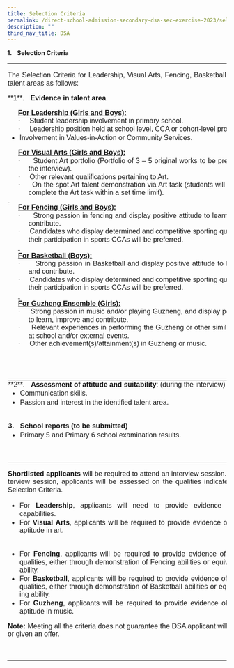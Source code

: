 ```yaml
---
title: Selection Criteria
permalink: /direct-school-admission-secondary-dsa-sec-exercise-2023/selection-criteria/
description: ""
third_nav_title: DSA
---
```

<!-- /\* Font Definitions \*/ @font-face {font-family:Wingdings; panose-1:5 0 0 0 0 0 0 0 0 0; mso-font-charset:2; mso-generic-font-family:auto; mso-font-pitch:variable; mso-font-signature:0 268435456 0 0 -2147483648 0;} @font-face {font-family:SimSun; panose-1:2 1 6 0 3 1 1 1 1 1; mso-font-alt:宋体; mso-font-charset:134; mso-generic-font-family:auto; mso-font-pitch:variable; mso-font-signature:3 680460288 22 0 262145 0;} @font-face {font-family:Latha; panose-1:2 0 4 0 0 0 0 0 0 0; mso-font-alt:"Nirmala UI"; mso-font-charset:0; mso-generic-font-family:swiss; mso-font-pitch:variable; mso-font-signature:1048579 0 0 0 1 0;} @font-face {font-family:"Cambria Math"; panose-1:2 4 5 3 5 4 6 3 2 4; mso-font-charset:0; mso-generic-font-family:roman; mso-font-pitch:variable; mso-font-signature:-536869121 1107305727 33554432 0 415 0;} @font-face {font-family:Calibri; panose-1:2 15 5 2 2 2 4 3 2 4; mso-font-charset:0; mso-generic-font-family:swiss; mso-font-pitch:variable; mso-font-signature:-469750017 -1073732485 9 0 511 0;} @font-face {font-family:"Source Sans Pro"; mso-font-alt:Arial; mso-font-charset:0; mso-generic-font-family:swiss; mso-font-pitch:variable; mso-font-signature:1610613495 33554433 0 0 415 0;} @font-face {font-family:Times; panose-1:2 2 6 3 5 4 5 2 3 4; mso-font-charset:0; mso-generic-font-family:roman; mso-font-pitch:variable; mso-font-signature:-536858881 -1073711013 9 0 511 0;} @font-face {font-family:"\\@SimSun"; panose-1:2 1 6 0 3 1 1 1 1 1; mso-font-charset:134; mso-generic-font-family:auto; mso-font-pitch:variable; mso-font-signature:3 680460288 22 0 262145 0;} /\* Style Definitions \*/ p.MsoNormal, li.MsoNormal, div.MsoNormal {mso-style-unhide:no; mso-style-qformat:yes; mso-style-parent:""; margin-top:0cm; margin-right:0cm; margin-bottom:10.0pt; margin-left:0cm; line-height:115%; mso-pagination:widow-orphan; font-size:11.0pt; font-family:"Calibri",sans-serif; mso-fareast-font-family:Calibri; mso-bidi-font-family:"Times New Roman"; mso-ansi-language:EN-SG; mso-fareast-language:EN-US; mso-bidi-language:AR-SA;} p {mso-style-priority:99; mso-style-unhide:no; margin:0cm; mso-para-margin-top:.01gd; mso-para-margin-right:0cm; mso-para-margin-bottom:.01gd; mso-para-margin-left:0cm; mso-pagination:widow-orphan; font-size:10.0pt; font-family:"Times",serif; mso-fareast-font-family:Calibri; mso-bidi-font-family:"Times New Roman"; mso-fareast-language:EN-US; mso-bidi-language:AR-SA;} p.MsoListParagraph, li.MsoListParagraph, div.MsoListParagraph {mso-style-priority:34; mso-style-unhide:no; mso-style-qformat:yes; margin-top:0cm; margin-right:0cm; margin-bottom:10.0pt; margin-left:36.0pt; mso-add-space:auto; line-height:115%; mso-pagination:widow-orphan; font-size:11.0pt; font-family:"Calibri",sans-serif; mso-fareast-font-family:SimSun; mso-bidi-font-family:Latha; mso-ansi-language:EN-SG; mso-fareast-language:ZH-CN; mso-bidi-language:AR-SA;} p.MsoListParagraphCxSpFirst, li.MsoListParagraphCxSpFirst, div.MsoListParagraphCxSpFirst {mso-style-priority:34; mso-style-unhide:no; mso-style-qformat:yes; mso-style-type:export-only; margin-top:0cm; margin-right:0cm; margin-bottom:0cm; margin-left:36.0pt; margin-bottom:.0001pt; mso-add-space:auto; line-height:115%; mso-pagination:widow-orphan; font-size:11.0pt; font-family:"Calibri",sans-serif; mso-fareast-font-family:SimSun; mso-bidi-font-family:Latha; mso-ansi-language:EN-SG; mso-fareast-language:ZH-CN; mso-bidi-language:AR-SA;} p.MsoListParagraphCxSpMiddle, li.MsoListParagraphCxSpMiddle, div.MsoListParagraphCxSpMiddle {mso-style-priority:34; mso-style-unhide:no; mso-style-qformat:yes; mso-style-type:export-only; margin-top:0cm; margin-right:0cm; margin-bottom:0cm; margin-left:36.0pt; margin-bottom:.0001pt; mso-add-space:auto; line-height:115%; mso-pagination:widow-orphan; font-size:11.0pt; font-family:"Calibri",sans-serif; mso-fareast-font-family:SimSun; mso-bidi-font-family:Latha; mso-ansi-language:EN-SG; mso-fareast-language:ZH-CN; mso-bidi-language:AR-SA;} p.MsoListParagraphCxSpLast, li.MsoListParagraphCxSpLast, div.MsoListParagraphCxSpLast {mso-style-priority:34; mso-style-unhide:no; mso-style-qformat:yes; mso-style-type:export-only; margin-top:0cm; margin-right:0cm; margin-bottom:10.0pt; margin-left:36.0pt; mso-add-space:auto; line-height:115%; mso-pagination:widow-orphan; font-size:11.0pt; font-family:"Calibri",sans-serif; mso-fareast-font-family:SimSun; mso-bidi-font-family:Latha; mso-ansi-language:EN-SG; mso-fareast-language:ZH-CN; mso-bidi-language:AR-SA;} .MsoChpDefault {mso-style-type:export-only; mso-default-props:yes; font-size:10.0pt; mso-ansi-font-size:10.0pt; mso-bidi-font-size:10.0pt; font-family:"Calibri",sans-serif; mso-ascii-font-family:Calibri; mso-fareast-font-family:Calibri; mso-hansi-font-family:Calibri;} @page WordSection1 {size:612.0pt 792.0pt; margin:72.0pt 72.0pt 72.0pt 72.0pt; mso-header-margin:36.0pt; mso-footer-margin:36.0pt; mso-paper-source:0;} div.WordSection1 {page:WordSection1;} /\* List Definitions \*/ @list l0 {mso-list-id:297151597; mso-list-type:hybrid; mso-list-template-ids:-54070102 1208549377 1208549379 1208549381 1208549377 1208549379 1208549381 1208549377 1208549379 1208549381;} @list l0:level1 {mso-level-number-format:bullet; mso-level-text:; mso-level-tab-stop:none; mso-level-number-position:left; text-indent:-18.0pt; font-family:Symbol;} @list l0:level2 {mso-level-number-format:bullet; mso-level-text:o; mso-level-tab-stop:none; mso-level-number-position:left; text-indent:-18.0pt; font-family:"Courier New";} @list l0:level3 {mso-level-number-format:bullet; mso-level-text:; mso-level-tab-stop:none; mso-level-number-position:left; text-indent:-18.0pt; font-family:Wingdings;} @list l0:level4 {mso-level-number-format:bullet; mso-level-text:; mso-level-tab-stop:none; mso-level-number-position:left; text-indent:-18.0pt; font-family:Symbol;} @list l0:level5 {mso-level-number-format:bullet; mso-level-text:o; mso-level-tab-stop:none; mso-level-number-position:left; text-indent:-18.0pt; font-family:"Courier New";} @list l0:level6 {mso-level-number-format:bullet; mso-level-text:; mso-level-tab-stop:none; mso-level-number-position:left; text-indent:-18.0pt; font-family:Wingdings;} @list l0:level7 {mso-level-number-format:bullet; mso-level-text:; mso-level-tab-stop:none; mso-level-number-position:left; text-indent:-18.0pt; font-family:Symbol;} @list l0:level8 {mso-level-number-format:bullet; mso-level-text:o; mso-level-tab-stop:none; mso-level-number-position:left; text-indent:-18.0pt; font-family:"Courier New";} @list l0:level9 {mso-level-number-format:bullet; mso-level-text:; mso-level-tab-stop:none; mso-level-number-position:left; text-indent:-18.0pt; font-family:Wingdings;} @list l1 {mso-list-id:309793555; mso-list-type:hybrid; mso-list-template-ids:-1503481426 1208549377 1208549379 1208549381 1208549377 1208549379 1208549381 1208549377 1208549379 1208549381;} @list l1:level1 {mso-level-number-format:bullet; mso-level-text:; mso-level-tab-stop:none; mso-level-number-position:left; text-indent:-18.0pt; font-family:Symbol;} @list l1:level2 {mso-level-number-format:bullet; mso-level-text:o; mso-level-tab-stop:none; mso-level-number-position:left; text-indent:-18.0pt; font-family:"Courier New"; mso-bidi-font-family:Symbol;} @list l1:level3 {mso-level-number-format:bullet; mso-level-text:; mso-level-tab-stop:none; mso-level-number-position:left; text-indent:-18.0pt; font-family:Wingdings;} @list l1:level4 {mso-level-number-format:bullet; mso-level-text:; mso-level-tab-stop:none; mso-level-number-position:left; text-indent:-18.0pt; font-family:Symbol;} @list l1:level5 {mso-level-number-format:bullet; mso-level-text:o; mso-level-tab-stop:none; mso-level-number-position:left; text-indent:-18.0pt; font-family:"Courier New"; mso-bidi-font-family:Symbol;} @list l1:level6 {mso-level-number-format:bullet; mso-level-text:; mso-level-tab-stop:none; mso-level-number-position:left; text-indent:-18.0pt; font-family:Wingdings;} @list l1:level7 {mso-level-number-format:bullet; mso-level-text:; mso-level-tab-stop:none; mso-level-number-position:left; text-indent:-18.0pt; font-family:Symbol;} @list l1:level8 {mso-level-number-format:bullet; mso-level-text:o; mso-level-tab-stop:none; mso-level-number-position:left; text-indent:-18.0pt; font-family:"Courier New"; mso-bidi-font-family:Symbol;} @list l1:level9 {mso-level-number-format:bullet; mso-level-text:; mso-level-tab-stop:none; mso-level-number-position:left; text-indent:-18.0pt; font-family:Wingdings;} @list l2 {mso-list-id:311494533; mso-list-type:hybrid; mso-list-template-ids:1297359284 1208549377 1208549379 1208549381 1208549377 1208549379 1208549381 1208549377 1208549379 1208549381;} @list l2:level1 {mso-level-number-format:bullet; mso-level-text:; mso-level-tab-stop:none; mso-level-number-position:left; text-indent:-18.0pt; font-family:Symbol;} @list l2:level2 {mso-level-number-format:bullet; mso-level-text:o; mso-level-tab-stop:none; mso-level-number-position:left; text-indent:-18.0pt; font-family:"Courier New";} @list l2:level3 {mso-level-number-format:bullet; mso-level-text:; mso-level-tab-stop:none; mso-level-number-position:left; text-indent:-18.0pt; font-family:Wingdings;} @list l2:level4 {mso-level-number-format:bullet; mso-level-text:; mso-level-tab-stop:none; mso-level-number-position:left; text-indent:-18.0pt; font-family:Symbol;} @list l2:level5 {mso-level-number-format:bullet; mso-level-text:o; mso-level-tab-stop:none; mso-level-number-position:left; text-indent:-18.0pt; font-family:"Courier New";} @list l2:level6 {mso-level-number-format:bullet; mso-level-text:; mso-level-tab-stop:none; mso-level-number-position:left; text-indent:-18.0pt; font-family:Wingdings;} @list l2:level7 {mso-level-number-format:bullet; mso-level-text:; mso-level-tab-stop:none; mso-level-number-position:left; text-indent:-18.0pt; font-family:Symbol;} @list l2:level8 {mso-level-number-format:bullet; mso-level-text:o; mso-level-tab-stop:none; mso-level-number-position:left; text-indent:-18.0pt; font-family:"Courier New";} @list l2:level9 {mso-level-number-format:bullet; mso-level-text:; mso-level-tab-stop:none; mso-level-number-position:left; text-indent:-18.0pt; font-family:Wingdings;} @list l3 {mso-list-id:398525794; mso-list-type:hybrid; mso-list-template-ids:1378366254 1208549377 1208549379 1208549381 1208549377 1208549379 1208549381 1208549377 1208549379 1208549381;} @list l3:level1 {mso-level-number-format:bullet; mso-level-text:; mso-level-tab-stop:none; mso-level-number-position:left; text-indent:-18.0pt; font-family:Symbol;} @list l3:level2 {mso-level-number-format:bullet; mso-level-text:o; mso-level-tab-stop:none; mso-level-number-position:left; text-indent:-18.0pt; font-family:"Courier New";} @list l3:level3 {mso-level-number-format:bullet; mso-level-text:; mso-level-tab-stop:none; mso-level-number-position:left; text-indent:-18.0pt; font-family:Wingdings;} @list l3:level4 {mso-level-number-format:bullet; mso-level-text:; mso-level-tab-stop:none; mso-level-number-position:left; text-indent:-18.0pt; font-family:Symbol;} @list l3:level5 {mso-level-number-format:bullet; mso-level-text:o; mso-level-tab-stop:none; mso-level-number-position:left; text-indent:-18.0pt; font-family:"Courier New";} @list l3:level6 {mso-level-number-format:bullet; mso-level-text:; mso-level-tab-stop:none; mso-level-number-position:left; text-indent:-18.0pt; font-family:Wingdings;} @list l3:level7 {mso-level-number-format:bullet; mso-level-text:; mso-level-tab-stop:none; mso-level-number-position:left; text-indent:-18.0pt; font-family:Symbol;} @list l3:level8 {mso-level-number-format:bullet; mso-level-text:o; mso-level-tab-stop:none; mso-level-number-position:left; text-indent:-18.0pt; font-family:"Courier New";} @list l3:level9 {mso-level-number-format:bullet; mso-level-text:; mso-level-tab-stop:none; mso-level-number-position:left; text-indent:-18.0pt; font-family:Wingdings;} @list l4 {mso-list-id:1658146372; mso-list-type:hybrid; mso-list-template-ids:-1858409168 959226812 67698691 67698693 67698689 67698691 67698693 67698689 67698691 67698693;} @list l4:level1 {mso-level-number-format:bullet; mso-level-text:; mso-level-tab-stop:36.0pt; mso-level-number-position:left; text-indent:-18.0pt; font-family:Symbol;} @list l4:level2 {mso-level-number-format:bullet; mso-level-text:o; mso-level-tab-stop:72.0pt; mso-level-number-position:left; text-indent:-18.0pt; font-family:"Courier New"; mso-bidi-font-family:"Times New Roman";} @list l4:level3 {mso-level-number-format:bullet; mso-level-text:; mso-level-tab-stop:108.0pt; mso-level-number-position:left; text-indent:-18.0pt; font-family:Wingdings;} @list l4:level4 {mso-level-number-format:bullet; mso-level-text:; mso-level-tab-stop:144.0pt; mso-level-number-position:left; text-indent:-18.0pt; font-family:Symbol;} @list l4:level5 {mso-level-number-format:bullet; mso-level-text:o; mso-level-tab-stop:180.0pt; mso-level-number-position:left; text-indent:-18.0pt; font-family:"Courier New"; mso-bidi-font-family:"Times New Roman";} @list l4:level6 {mso-level-number-format:bullet; mso-level-text:; mso-level-tab-stop:216.0pt; mso-level-number-position:left; text-indent:-18.0pt; font-family:Wingdings;} @list l4:level7 {mso-level-number-format:bullet; mso-level-text:; mso-level-tab-stop:252.0pt; mso-level-number-position:left; text-indent:-18.0pt; font-family:Symbol;} @list l4:level8 {mso-level-number-format:bullet; mso-level-text:o; mso-level-tab-stop:288.0pt; mso-level-number-position:left; text-indent:-18.0pt; font-family:"Courier New"; mso-bidi-font-family:"Times New Roman";} @list l4:level9 {mso-level-number-format:bullet; mso-level-text:; mso-level-tab-stop:324.0pt; mso-level-number-position:left; text-indent:-18.0pt; font-family:Wingdings;} @list l5 {mso-list-id:1777942523; mso-list-type:hybrid; mso-list-template-ids:-562251598 67698703 67698713 67698715 67698703 67698713 67698715 67698703 67698713 67698715;} @list l5:level1 {mso-level-tab-stop:none; mso-level-number-position:left; margin-left:18.0pt; text-indent:-18.0pt;} @list l5:level2 {mso-level-number-format:alpha-lower; mso-level-tab-stop:none; mso-level-number-position:left; margin-left:54.0pt; text-indent:-18.0pt;} @list l5:level3 {mso-level-number-format:roman-lower; mso-level-tab-stop:none; mso-level-number-position:right; margin-left:90.0pt; text-indent:-9.0pt;} @list l5:level4 {mso-level-tab-stop:none; mso-level-number-position:left; margin-left:126.0pt; text-indent:-18.0pt;} @list l5:level5 {mso-level-number-format:alpha-lower; mso-level-tab-stop:none; mso-level-number-position:left; margin-left:162.0pt; text-indent:-18.0pt;} @list l5:level6 {mso-level-number-format:roman-lower; mso-level-tab-stop:none; mso-level-number-position:right; margin-left:198.0pt; text-indent:-9.0pt;} @list l5:level7 {mso-level-tab-stop:none; mso-level-number-position:left; margin-left:234.0pt; text-indent:-18.0pt;} @list l5:level8 {mso-level-number-format:alpha-lower; mso-level-tab-stop:none; mso-level-number-position:left; margin-left:270.0pt; text-indent:-18.0pt;} @list l5:level9 {mso-level-number-format:roman-lower; mso-level-tab-stop:none; mso-level-number-position:right; margin-left:306.0pt; text-indent:-9.0pt;} @list l6 {mso-list-id:2013488122; mso-list-type:hybrid; mso-list-template-ids:-1011193264 67698703 67698713 67698715 67698703 67698713 67698715 67698703 67698713 67698715;} @list l6:level1 {mso-level-tab-stop:none; mso-level-number-position:left; text-indent:-18.0pt;} @list l6:level2 {mso-level-number-format:alpha-lower; mso-level-tab-stop:none; mso-level-number-position:left; text-indent:-18.0pt;} @list l6:level3 {mso-level-number-format:roman-lower; mso-level-tab-stop:none; mso-level-number-position:right; text-indent:-9.0pt;} @list l6:level4 {mso-level-tab-stop:none; mso-level-number-position:left; text-indent:-18.0pt;} @list l6:level5 {mso-level-number-format:alpha-lower; mso-level-tab-stop:none; mso-level-number-position:left; text-indent:-18.0pt;} @list l6:level6 {mso-level-number-format:roman-lower; mso-level-tab-stop:none; mso-level-number-position:right; text-indent:-9.0pt;} @list l6:level7 {mso-level-tab-stop:none; mso-level-number-position:left; text-indent:-18.0pt;} @list l6:level8 {mso-level-number-format:alpha-lower; mso-level-tab-stop:none; mso-level-number-position:left; text-indent:-18.0pt;} @list l6:level9 {mso-level-number-format:roman-lower; mso-level-tab-stop:none; mso-level-number-position:right; text-indent:-9.0pt;} ol {margin-bottom:0cm;} ul {margin-bottom:0cm;} -->

**1.**&nbsp;&nbsp; **Selection Criteria**

<table class="MsoNormalTable" border="0" cellpadding="0" width="100%" style="width:100.0%;mso-cellspacing:1.5pt;mso-yfti-tbllook:1184"><tbody><tr style="mso-yfti-irow:0;mso-yfti-firstrow:yes"><td width="99%" style="width:99.34%;padding:.75pt .75pt .75pt .75pt"><p class="MsoNormal" style="margin-right:26.05pt;text-align:justify"><span lang="EN-SG" style="font-size:12.0pt;line-height:115%;font-family:&quot;Source Sans Pro&quot;,sans-serif;
  mso-bidi-font-family:Arial">The <span style="mso-bidi-font-weight:bold">Selection Criteria for Leadership, Visual Arts, Fencing, Basketball and Guzheng talent areas</span> as follows:</span></p><p class="MsoListParagraph" style="margin-top:0cm;margin-right:26.05pt;
  margin-bottom:10.0pt;margin-left:18.0pt;mso-add-space:auto;text-align:justify;
  text-indent:-18.0pt;mso-list:l5 level1 lfo6"><span lang="EN-SG" style="font-size:12.0pt;line-height:115%;font-family:&quot;Source Sans Pro&quot;,sans-serif;
  mso-fareast-font-family:&quot;Source Sans Pro&quot;;mso-bidi-font-family:&quot;Source Sans Pro&quot;"><span style="mso-list:Ignore">**1**.<span style="font:7.0pt &quot;Times New Roman&quot;">&nbsp;&nbsp;&nbsp;&nbsp;&nbsp; </span></span></span><b><span lang="EN-SG" style="font-size:12.0pt;
  line-height:115%;font-family:&quot;Source Sans Pro&quot;,sans-serif;mso-bidi-font-family:
  Arial">Evidence in talent area</span></b><u><span lang="EN-SG" style="font-size:12.0pt;line-height:115%;font-family:&quot;Source Sans Pro&quot;,sans-serif;
  mso-bidi-font-family:Arial"></span></u></p></td></tr><tr style="mso-yfti-irow:1;height:64.05pt"><td width="99%" style="width:99.34%;padding:.75pt .75pt .75pt .75pt;
  height:64.05pt"><p class="MsoNormal" style="margin-top:0cm;margin-right:26.1pt;margin-bottom:
  0cm;margin-left:17.85pt;text-align:justify"><b><u><span lang="EN-SG" style="font-size:12.0pt;line-height:115%;font-family:&quot;Source Sans Pro&quot;,sans-serif;
  mso-bidi-font-family:Arial">For Leadership (Girls and Boys):</span></u></b><b><span lang="EN-SG" style="font-size:12.0pt;line-height:115%;font-family:&quot;Source Sans Pro&quot;,sans-serif;
  mso-bidi-font-family:Arial"></span></b></p><p class="MsoNormal" style="margin-top:0cm;margin-right:26.1pt;margin-bottom:
  0cm;margin-left:35.7pt;text-align:justify;text-indent:-17.85pt;mso-list:l1 level1 lfo2"><span lang="EN-SG" style="font-size:12.0pt;line-height:115%;font-family:Symbol;
  mso-fareast-font-family:Symbol;mso-bidi-font-family:Symbol"><span style="mso-list:Ignore">·<span style="font:7.0pt &quot;Times New Roman&quot;">&nbsp;&nbsp;&nbsp;&nbsp;&nbsp;&nbsp;&nbsp;&nbsp; </span></span></span><span lang="EN-SG" style="font-size:12.0pt;
  line-height:115%;font-family:&quot;Source Sans Pro&quot;,sans-serif;mso-bidi-font-family:
  Arial">Student leadership involvement in primary school.</span></p><p class="MsoNormal" style="margin-top:0cm;margin-right:26.1pt;margin-bottom:
  0cm;margin-left:35.7pt;text-align:justify;text-indent:-17.85pt;mso-list:l1 level1 lfo2"><span lang="EN-SG" style="font-size:12.0pt;line-height:115%;font-family:Symbol;
  mso-fareast-font-family:Symbol;mso-bidi-font-family:Symbol"><span style="mso-list:Ignore">·<span style="font:7.0pt &quot;Times New Roman&quot;">&nbsp;&nbsp;&nbsp;&nbsp;&nbsp;&nbsp;&nbsp;&nbsp; </span></span></span><span lang="EN-SG" style="font-size:12.0pt;
  line-height:115%;font-family:&quot;Source Sans Pro&quot;,sans-serif;mso-bidi-font-family:
  Arial">Leadership position held at school level, CCA or cohort-level projects.</span></p><ul style="margin-top:0cm" type="disc"><li class="MsoNormal" style="mso-list:l1 level1 lfo2"><span lang="EN-SG" style="font-size:12.0pt;line-height:115%;font-family:&quot;Source Sans Pro&quot;,sans-serif;
       mso-bidi-font-family:Arial">Involvement in Values-in-Action or Community Services.</span></li></ul><p class="MsoNormal" style="margin-top:0cm;margin-right:26.1pt;margin-bottom:
  0cm;margin-left:18.0pt;text-align:justify"><b><u><span lang="EN-SG" style="font-size:12.0pt;line-height:115%;font-family:&quot;Source Sans Pro&quot;,sans-serif;
  mso-bidi-font-family:Arial">For Visual Arts (Girls and Boys):</span></u></b></p><p class="MsoNormal" style="margin-top:0cm;margin-right:26.1pt;margin-bottom:
  0cm;margin-left:35.7pt;text-align:justify;text-indent:-17.85pt;mso-list:l4 level1 lfo1;
  tab-stops:list 36.0pt"><span lang="EN-GB" style="font-size:12.0pt;line-height:115%;font-family:Symbol;mso-fareast-font-family:
  Symbol;mso-bidi-font-family:Symbol;mso-ansi-language:EN-GB"><span style="mso-list:Ignore">·<span style="font:7.0pt &quot;Times New Roman&quot;">&nbsp;&nbsp;&nbsp;&nbsp;&nbsp;&nbsp;&nbsp;&nbsp; </span></span></span><span lang="EN-SG" style="font-size:12.0pt;
  line-height:115%;font-family:&quot;Source Sans Pro&quot;,sans-serif;mso-bidi-font-family:
  Arial">Student Art portfolio (Portfolio of 3 – 5 original works to be presented during the interview).</span><span lang="EN-GB" style="font-size:
  12.0pt;line-height:115%;font-family:&quot;Source Sans Pro&quot;,sans-serif;mso-bidi-font-family:
  Arial;mso-ansi-language:EN-GB"></span></p><p class="MsoNormal" style="margin-top:0cm;margin-right:26.1pt;margin-bottom:
  0cm;margin-left:35.7pt;text-align:justify;text-indent:-17.85pt;mso-list:l4 level1 lfo1;
  tab-stops:list 36.0pt"><span lang="EN-GB" style="font-size:12.0pt;line-height:115%;font-family:Symbol;mso-fareast-font-family:
  Symbol;mso-bidi-font-family:Symbol;mso-ansi-language:EN-GB"><span style="mso-list:Ignore">·<span style="font:7.0pt &quot;Times New Roman&quot;">&nbsp;&nbsp;&nbsp;&nbsp;&nbsp;&nbsp;&nbsp;&nbsp; </span></span></span><span lang="EN-GB" style="font-size:12.0pt;
  line-height:115%;font-family:&quot;Source Sans Pro&quot;,sans-serif;mso-bidi-font-family:
  Arial;mso-ansi-language:EN-GB">Other relevant qualifications pertaining to Art.</span></p><p class="MsoNormal" style="margin-top:0cm;margin-right:26.1pt;margin-bottom:
  0cm;margin-left:35.7pt;text-align:justify;text-indent:-17.85pt;mso-list:l4 level1 lfo1;
  tab-stops:list 36.0pt"><span lang="EN-GB" style="font-size:12.0pt;line-height:115%;font-family:Symbol;mso-fareast-font-family:
  Symbol;mso-bidi-font-family:Symbol;mso-ansi-language:EN-GB"><span style="mso-list:Ignore">·<span style="font:7.0pt &quot;Times New Roman&quot;">&nbsp;&nbsp;&nbsp;&nbsp;&nbsp;&nbsp;&nbsp;&nbsp; </span></span></span><span lang="EN-GB" style="font-size:12.0pt;
  line-height:115%;font-family:&quot;Source Sans Pro&quot;,sans-serif;mso-bidi-font-family:
  Arial;mso-ansi-language:EN-GB">On the spot Art talent demonstration via Art task (students will be required to complete the Art task within a set time limit).</span></p><p class="MsoNormal" style="margin-top:0cm;margin-right:26.1pt;margin-bottom:
  0cm;margin-left:0cm;text-align:justify"><u><span lang="EN-SG" style="font-size:
  10.0pt;line-height:115%;font-family:&quot;Source Sans Pro&quot;,sans-serif;mso-bidi-font-family:
  Arial"><span style="text-decoration:none">&nbsp;</span></span></u></p><p class="MsoNormal" style="margin-top:0cm;margin-right:25.9pt;margin-bottom:
  0cm;margin-left:18.0pt;text-align:justify"><b><u><span lang="EN-SG" style="font-size:12.0pt;line-height:115%;font-family:&quot;Source Sans Pro&quot;,sans-serif;
  mso-bidi-font-family:Arial">For Fencing (Girls and Boys):</span></u></b></p><p class="MsoNormal" style="margin-top:0cm;margin-right:26.1pt;margin-bottom:
  0cm;margin-left:35.7pt;text-align:justify;text-indent:-17.85pt;mso-list:l1 level1 lfo2"><span lang="EN-SG" style="font-size:12.0pt;line-height:115%;font-family:Symbol;
  mso-fareast-font-family:Symbol;mso-bidi-font-family:Symbol"><span style="mso-list:Ignore">·<span style="font:7.0pt &quot;Times New Roman&quot;">&nbsp;&nbsp;&nbsp;&nbsp;&nbsp;&nbsp;&nbsp;&nbsp; </span></span></span><span lang="EN-SG" style="font-size:12.0pt;
  line-height:115%;font-family:&quot;Source Sans Pro&quot;,sans-serif;mso-bidi-font-family:
  Arial">Strong passion in fencing and display positive attitude to learn, improve and contribute.<span style="mso-spacerun:yes">&nbsp;</span></span></p><p class="MsoNormal" style="margin-top:0cm;margin-right:26.1pt;margin-bottom:
  0cm;margin-left:35.7pt;text-align:justify;text-indent:-17.85pt;mso-list:l1 level1 lfo2"><span lang="EN-SG" style="font-size:12.0pt;line-height:115%;font-family:Symbol;
  mso-fareast-font-family:Symbol;mso-bidi-font-family:Symbol"><span style="mso-list:Ignore">·<span style="font:7.0pt &quot;Times New Roman&quot;">&nbsp;&nbsp;&nbsp;&nbsp;&nbsp;&nbsp;&nbsp;&nbsp; </span></span></span><span lang="EN-SG" style="font-size:12.0pt;
  line-height:115%;font-family:&quot;Source Sans Pro&quot;,sans-serif;mso-fareast-font-family:
  &quot;Times New Roman&quot;;mso-bidi-font-family:Arial">Candidates who display determined and competitive sporting qualities through their participation in sports CCAs will be preferred.</span><span lang="EN-SG" style="font-size:12.0pt;
  line-height:115%;font-family:&quot;Source Sans Pro&quot;,sans-serif;mso-bidi-font-family:
  Arial"></span></p><p class="MsoNormal" style="margin-top:0cm;margin-right:26.1pt;margin-bottom:
  0cm;margin-left:17.85pt;text-align:justify"><b><u><span lang="EN-SG" style="font-size:12.0pt;line-height:115%;font-family:&quot;Source Sans Pro&quot;,sans-serif;
  mso-bidi-font-family:Arial"><span style="text-decoration:none">&nbsp;</span></span></u></b></p><p class="MsoNormal" style="margin-top:0cm;margin-right:26.1pt;margin-bottom:
  0cm;margin-left:17.85pt;text-align:justify"><b><u><span lang="EN-SG" style="font-size:12.0pt;line-height:115%;font-family:&quot;Source Sans Pro&quot;,sans-serif;
  mso-bidi-font-family:Arial">For Basketball (Boys):</span></u></b></p><p class="MsoNormal" style="margin-top:0cm;margin-right:26.1pt;margin-bottom:
  0cm;margin-left:35.7pt;text-align:justify;text-indent:-17.85pt;mso-list:l1 level1 lfo2"><span lang="EN-SG" style="font-size:12.0pt;line-height:115%;font-family:Symbol;
  mso-fareast-font-family:Symbol;mso-bidi-font-family:Symbol"><span style="mso-list:Ignore">·<span style="font:7.0pt &quot;Times New Roman&quot;">&nbsp;&nbsp;&nbsp;&nbsp;&nbsp;&nbsp;&nbsp;&nbsp; </span></span></span><span lang="EN-SG" style="font-size:12.0pt;
  line-height:115%;font-family:&quot;Source Sans Pro&quot;,sans-serif;mso-bidi-font-family:
  Arial">Strong passion in Basketball and display positive attitude to learn, improve and contribute.<span style="mso-spacerun:yes">&nbsp;</span></span></p><p class="MsoNormal" style="margin-top:0cm;margin-right:26.1pt;margin-bottom:
  0cm;margin-left:35.7pt;text-align:justify;text-indent:-17.85pt;mso-list:l1 level1 lfo2"><span lang="EN-SG" style="font-size:12.0pt;line-height:115%;font-family:Symbol;
  mso-fareast-font-family:Symbol;mso-bidi-font-family:Symbol"><span style="mso-list:Ignore">·<span style="font:7.0pt &quot;Times New Roman&quot;">&nbsp;&nbsp;&nbsp;&nbsp;&nbsp;&nbsp;&nbsp;&nbsp; </span></span></span><span lang="EN-SG" style="font-size:12.0pt;
  line-height:115%;font-family:&quot;Source Sans Pro&quot;,sans-serif;mso-fareast-font-family:
  &quot;Times New Roman&quot;;mso-bidi-font-family:Arial">Candidates who display determined and competitive sporting qualities through their participation in sports CCAs will be preferred.</span><span lang="EN-SG" style="font-size:12.0pt;
  line-height:115%;font-family:&quot;Source Sans Pro&quot;,sans-serif;mso-bidi-font-family:
  Arial"></span></p><p class="MsoNormal" style="margin-top:0cm;margin-right:26.1pt;margin-bottom:
  0cm;margin-left:17.85pt;text-align:justify"><b><u><span lang="EN-SG" style="font-size:12.0pt;line-height:115%;font-family:&quot;Source Sans Pro&quot;,sans-serif;
  mso-bidi-font-family:Arial"><span style="text-decoration:none">&nbsp;</span></span></u></b></p><p class="MsoNormal" style="margin-top:0cm;margin-right:26.1pt;margin-bottom:
  0cm;margin-left:17.85pt;text-align:justify"><b><u><span lang="EN-SG" style="font-size:12.0pt;line-height:115%;font-family:&quot;Source Sans Pro&quot;,sans-serif;
  mso-bidi-font-family:Arial">For Guzheng Ensemble (Girls):</span></u></b><span lang="EN-SG" style="font-size:12.0pt;line-height:115%;font-family:&quot;Source Sans Pro&quot;,sans-serif;
  mso-bidi-font-family:Arial"></span></p><p class="MsoNormal" style="margin-top:0cm;margin-right:26.1pt;margin-bottom:
  0cm;margin-left:35.7pt;text-align:justify;text-indent:-17.85pt;mso-list:l1 level1 lfo2"><a name="_Hlk132990119"><span lang="EN-SG" style="font-size:
  12.0pt;line-height:115%;font-family:Symbol;mso-fareast-font-family:Symbol;
  mso-bidi-font-family:Symbol"><span style="mso-list:Ignore">·<span style="font:7.0pt &quot;Times New Roman&quot;">&nbsp;&nbsp;&nbsp;&nbsp;&nbsp;&nbsp;&nbsp;&nbsp; </span></span></span><span lang="EN-SG" style="font-size:12.0pt;
  line-height:115%;font-family:&quot;Source Sans Pro&quot;,sans-serif;mso-bidi-font-family:
  Arial">Strong passion in music and/or playing Guzheng, and display positive attitude to learn, improve and contribute.<span style="mso-spacerun:yes">&nbsp;</span></span></a></p><p class="MsoNormal" style="margin-top:0cm;margin-right:26.1pt;margin-bottom:
  0cm;margin-left:35.7pt;text-align:justify;text-indent:-17.85pt;mso-list:l1 level1 lfo2"><span style="mso-bookmark:_Hlk132990119"><span lang="EN-SG" style="font-size:12.0pt;line-height:115%;font-family:Symbol;mso-fareast-font-family:
  Symbol;mso-bidi-font-family:Symbol"><span style="mso-list:Ignore">·<span style="font:7.0pt &quot;Times New Roman&quot;">&nbsp;&nbsp;&nbsp;&nbsp;&nbsp;&nbsp;&nbsp;&nbsp; </span></span></span><span lang="EN-SG" style="font-size:12.0pt;
  line-height:115%;font-family:&quot;Source Sans Pro&quot;,sans-serif;mso-bidi-font-family:
  Arial">Relevant experiences in performing the Guzheng or other similar instruments at school and/or external events.</span></span></p><p class="MsoNormal" style="margin-top:0cm;margin-right:26.1pt;margin-bottom:
  0cm;margin-left:35.7pt;text-align:justify;text-indent:-17.85pt;mso-list:l1 level1 lfo2"><span style="mso-bookmark:_Hlk132990119"><span lang="EN-SG" style="font-size:12.0pt;line-height:115%;font-family:Symbol;mso-fareast-font-family:
  Symbol;mso-bidi-font-family:Symbol"><span style="mso-list:Ignore">·<span style="font:7.0pt &quot;Times New Roman&quot;">&nbsp;&nbsp;&nbsp;&nbsp;&nbsp;&nbsp;&nbsp;&nbsp; </span></span></span><span lang="EN-SG" style="font-size:12.0pt;
  line-height:115%;font-family:&quot;Source Sans Pro&quot;,sans-serif;mso-bidi-font-family:
  Arial">Other achievement(s)/attainment(s) in Guzheng or music.</span></span></p><p class="MsoNormal" style="margin-top:0cm;margin-right:26.1pt;margin-bottom:
  0cm;margin-left:35.7pt;text-align:justify"><span lang="EN-SG" style="font-size:
  12.0pt;line-height:115%;font-family:&quot;Source Sans Pro&quot;,sans-serif;mso-bidi-font-family:
  Arial">&nbsp;</span></p><p class="MsoNormal" style="margin-top:0cm;margin-right:26.1pt;margin-bottom:
  0cm;margin-left:35.7pt;text-align:justify"><span lang="EN-SG" style="font-size:
  12.0pt;line-height:115%;font-family:&quot;Source Sans Pro&quot;,sans-serif;mso-bidi-font-family:
  Arial">&nbsp;</span></p><p class="MsoNormal" style="margin-top:0cm;margin-right:26.1pt;margin-bottom:
  0cm;margin-left:35.7pt;text-align:justify"><span lang="EN-SG" style="font-size:
  12.0pt;line-height:115%;font-family:&quot;Source Sans Pro&quot;,sans-serif;mso-bidi-font-family:
  Arial">&nbsp;</span></p></td></tr><tr style="mso-yfti-irow:2;mso-yfti-lastrow:yes"><td width="99%" style="width:99.34%;padding:.75pt .75pt .75pt .75pt"><table class="MsoNormalTable" border="0" cellpadding="0" width="639" style="width:479.2pt;mso-cellspacing:1.5pt;mso-yfti-tbllook:1184"><tbody><tr style="mso-yfti-irow:0;mso-yfti-firstrow:yes"><td width="99%" style="width:99.38%;padding:.75pt .75pt .75pt .75pt"><p class="MsoListParagraph" style="margin-top:0cm;margin-right:26.1pt;
    margin-bottom:0cm;margin-left:18.0pt;mso-add-space:auto;text-align:justify;
    text-indent:-18.0pt;mso-list:l5 level1 lfo6"><span lang="EN-SG" style="font-size:12.0pt;line-height:115%;font-family:&quot;Source Sans Pro&quot;,sans-serif;
    mso-fareast-font-family:&quot;Source Sans Pro&quot;;mso-bidi-font-family:&quot;Source Sans Pro&quot;"><span style="mso-list:Ignore">**2**.<span style="font:7.0pt &quot;Times New Roman&quot;">&nbsp;&nbsp;&nbsp;&nbsp;&nbsp; </span></span></span><b style="mso-bidi-font-weight:normal"><span lang="EN-SG" style="font-size:12.0pt;line-height:115%;font-family:&quot;Source Sans Pro&quot;,sans-serif;
    mso-bidi-font-family:Arial">Assessment of attitude and suitability</span></b><span lang="EN-SG" style="font-size:12.0pt;line-height:115%;font-family:&quot;Source Sans Pro&quot;,sans-serif;
    mso-bidi-font-family:Arial">: (during the interview)</span></p><ul style="margin-top:0cm" type="disc"><li class="MsoNormal" style="margin-right:26.1pt;margin-bottom:0cm;
         text-align:justify;mso-list:l3 level1 lfo3"><span lang="EN-SG" style="font-size:12.0pt;line-height:115%;font-family:&quot;Source Sans Pro&quot;,sans-serif;
         mso-bidi-font-family:Arial">Communication skills.</span></li><li class="MsoNormal" style="margin-right:26.1pt;margin-bottom:0cm;
         text-align:justify;mso-list:l3 level1 lfo3"><span lang="EN-SG" style="font-size:12.0pt;line-height:115%;font-family:&quot;Source Sans Pro&quot;,sans-serif;
         mso-bidi-font-family:Arial">Passion and interest in the identified talent area.</span></li></ul><p class="MsoNormal" style="margin-top:0cm;margin-right:26.1pt;margin-bottom:
    0cm;margin-left:0cm;text-align:justify"><span lang="EN-SG" style="font-size:
    12.0pt;line-height:115%;font-family:&quot;Source Sans Pro&quot;,sans-serif;
    mso-bidi-font-family:Arial">&nbsp;</span></p></td></tr><tr style="mso-yfti-irow:1;mso-yfti-lastrow:yes"><td width="99%" style="width:99.38%;padding:.75pt .75pt .75pt .75pt"><p class="MsoListParagraph" style="margin-top:0cm;margin-right:26.1pt;
    margin-bottom:0cm;margin-left:18.0pt;mso-add-space:auto;text-align:justify;
    text-indent:-18.0pt;mso-list:l5 level1 lfo6"><b style="mso-bidi-font-weight:normal"><span lang="EN-SG" style="font-size:12.0pt;
    line-height:115%;font-family:&quot;Source Sans Pro&quot;,sans-serif;mso-fareast-font-family:
    &quot;Source Sans Pro&quot;;mso-bidi-font-family:&quot;Source Sans Pro&quot;"><span style="mso-list:Ignore">3.<span style="font:7.0pt &quot;Times New Roman&quot;">&nbsp;&nbsp;&nbsp;&nbsp;&nbsp; </span></span></span></b><b style="mso-bidi-font-weight:normal"><span lang="EN-SG" style="font-size:12.0pt;line-height:115%;font-family:&quot;Source Sans Pro&quot;,sans-serif;
    mso-bidi-font-family:Arial">School reports (to be submitted)</span></b></p><ul style="margin-top:0cm" type="disc"><li class="MsoNormal" style="margin-right:26.1pt;margin-bottom:0cm;
         text-align:justify;mso-list:l0 level1 lfo4"><span lang="EN-SG" style="font-size:12.0pt;line-height:115%;font-family:&quot;Source Sans Pro&quot;,sans-serif;
         mso-bidi-font-family:Arial">Primary 5 and Primary 6 school examination results.</span></li></ul><p class="MsoNormal" style="margin-top:0cm;margin-right:26.1pt;margin-bottom:
    0cm;margin-left:36.0pt;text-align:justify"><b style="mso-bidi-font-weight:
    normal"><span lang="EN-SG" style="font-size:12.0pt;line-height:115%;
    font-family:&quot;Source Sans Pro&quot;,sans-serif;mso-bidi-font-family:Arial">&nbsp;</span></b></p><p class="MsoNormal" style="margin-top:0cm;margin-right:26.1pt;margin-bottom:
    0cm;margin-left:36.0pt;text-align:justify"><b style="mso-bidi-font-weight:
    normal"><span lang="EN-SG" style="font-size:12.0pt;line-height:115%;
    font-family:&quot;Source Sans Pro&quot;,sans-serif;mso-bidi-font-family:Arial">&nbsp;</span></b></p></td></tr></tbody></table><p class="MsoNormal" style="margin-right:26.05pt;text-align:justify"><b style="mso-bidi-font-weight:normal"><span lang="EN-SG" style="font-size:12.0pt;
  line-height:115%;font-family:&quot;Source Sans Pro&quot;,sans-serif;mso-bidi-font-family:
  Arial">Shortlisted applicants</span></b><span lang="EN-SG" style="font-size:
  12.0pt;line-height:115%;font-family:&quot;Source Sans Pro&quot;,sans-serif;mso-bidi-font-family:
  Arial"> will be required to attend an interview session. During the interview session, applicants will be assessed on the qualities indicated in the DSA Selection Criteria.</span></p><ul style="margin-top:0cm" type="disc"><li class="MsoNormal" style="margin-right:26.05pt;text-align:justify;
       mso-list:l2 level1 lfo5"><span lang="EN-SG" style="font-size:12.0pt;
       line-height:115%;font-family:&quot;Source Sans Pro&quot;,sans-serif;mso-bidi-font-family:
       Arial">For <b style="mso-bidi-font-weight:normal">Leadership</b>, applicants will need to provide evidence of leadership capabilities.</span></li><li class="MsoNormal" style="margin-right:26.1pt;margin-bottom:0cm;text-align:
       justify;mso-list:l2 level1 lfo5"><span lang="EN-SG" style="font-size:12.0pt;
       line-height:115%;font-family:&quot;Source Sans Pro&quot;,sans-serif;mso-bidi-font-family:
       Arial">For <b>Visual</b> <b style="mso-bidi-font-weight:normal">Arts</b>, applicants will be required to provide evidence of their level of aptitude in art.</span></li></ul><p class="MsoNormal" style="margin-top:0cm;margin-right:26.1pt;margin-bottom:
  0cm;margin-left:36.0pt;text-align:justify"><span lang="EN-SG" style="font-size:
  12.0pt;line-height:115%;font-family:&quot;Source Sans Pro&quot;,sans-serif;mso-bidi-font-family:
  Arial">&nbsp;</span></p><ul style="margin-top:0cm" type="disc"><li class="MsoNormal" style="margin-right:26.05pt;text-align:justify;
       mso-list:l2 level1 lfo5"><span lang="EN-SG" style="font-size:12.0pt;
       line-height:115%;font-family:&quot;Source Sans Pro&quot;,sans-serif;mso-bidi-font-family:
       Arial">For <b>Fencing</b>, applicants will be required to provide evidence of their sporting qualities, either through demonstration of Fencing abilities or equivalent sporting ability.</span></li><li class="MsoNormal" style="margin-right:26.05pt;text-align:justify;
       mso-list:l2 level1 lfo5"><span lang="EN-SG" style="font-size:12.0pt;
       line-height:115%;font-family:&quot;Source Sans Pro&quot;,sans-serif;mso-bidi-font-family:
       Arial">For <b>Basketball</b>, applicants will be required to provide evidence of their sporting qualities, either through demonstration of Basketball abilities or equivalent sporting ability.</span></li><li class="MsoNormal" style="margin-right:26.05pt;text-align:justify;
       mso-list:l2 level1 lfo5"><span lang="EN-SG" style="font-size:12.0pt;
       line-height:115%;font-family:&quot;Source Sans Pro&quot;,sans-serif;mso-bidi-font-family:
       Arial">For <b>Guzheng</b>, applicants will be required to provide evidence of their level of aptitude in music.</span></li></ul><p class="MsoNormal" style="margin-top:0cm;margin-right:25.9pt;margin-bottom:
  0cm;margin-left:0cm;text-align:justify;line-height:normal"><b><span lang="EN-SG" style="font-size:12.0pt;font-family:&quot;Source Sans Pro&quot;,sans-serif;
  mso-bidi-font-family:Arial">Note: </span></b><span lang="EN-SG" style="font-size:12.0pt;font-family:&quot;Source Sans Pro&quot;,sans-serif;mso-bidi-font-family:
  Arial">Meeting all the criteria does not guarantee the DSA applicant will be shortlisted or given an offer.<b></b></span></p><p class="MsoNormal" style="margin-right:26.05pt;text-align:justify"><span lang="EN-SG" style="font-size:12.0pt;line-height:115%;font-family:&quot;Source Sans Pro&quot;,sans-serif;
  mso-bidi-font-family:Arial">&nbsp;</span></p></td></tr></tbody></table>